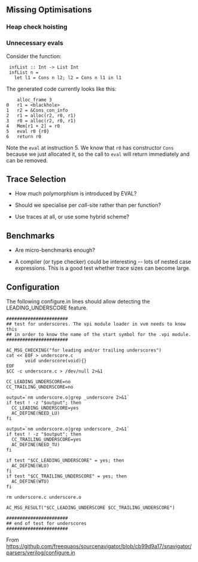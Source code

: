 Missing Optimisations
---------------------

### Heap check hoisting

### Unnecessary evals

Consider the function:

     infList :: Int -> List Int
     infList n =
       let l1 = Cons n l2; l2 = Cons n l1 in l1

The generated code currently looks like this:
         
        alloc_frame 3
    0   r1 = <blackhole>
    1   r2 = &Cons_con_info
    2   r1 = alloc(r2, r0, r1)
    3   r0 = alloc(r2, r0, r1)
    4   Mem[r1 + 2] = r0
    5   eval r0 {r0}
    6   return r0
    
Note the `eval` at instruction 5.  We know that `r0` has constructor
`Cons` because we just allocated it, so the call to `eval` will return
immediately and can be removed.


Trace Selection
---------------

  - How much polymorphism is introduced by EVAL?

  - Should we specialise per *call*-site rather than per function?

  - Use traces at all, or use some hybrid scheme?


Benchmarks
----------

  - Are micro-benchmarks enough?

  - A compiler (or type checker) could be interesting -- lots of
    nested case expressions.  This is a good test whether trace sizes
    can become large.

Configuration
-------------

The following configure.in lines should allow detecting
the LEADING_UNDERSCORE feature.

    #######################
    ## test for underscores. The vpi module loader in vvm needs to know this
    ## in order to know the name of the start symbol for the .vpi module.
    #######################

    AC_MSG_CHECKING("for leading and/or trailing underscores")
    cat << EOF > underscore.c
           void underscore(void){}
    EOF
    $CC -c underscore.c > /dev/null 2>&1

    CC_LEADING_UNDERSCORE=no
    CC_TRAILING_UNDERSCORE=no

    output=`nm underscore.o|grep _underscore 2>&1`
    if test ! -z "$output"; then
      CC_LEADING_UNDERSCORE=yes
      AC_DEFINE(NEED_LU)
    fi

    output=`nm underscore.o|grep underscore_ 2>&1`
    if test ! -z "$output"; then
      CC_TRAILING_UNDERSCORE=yes
      AC_DEFINE(NEED_TU)
    fi

    if test "$CC_LEADING_UNDERSCORE" = yes; then
      AC_DEFINE(WLU)
    fi
    if test "$CC_TRAILING_UNDERSCORE" = yes; then
      AC_DEFINE(WTU)
    fi

    rm underscore.c underscore.o

    AC_MSG_RESULT("$CC_LEADING_UNDERSCORE $CC_TRAILING_UNDERSCORE")

    #######################
    ## end of test for underscores
    #######################

From https://github.com/freequaos/sourcenavigator/blob/cb99d9a17/snavigator/parsers/verilog/configure.in

